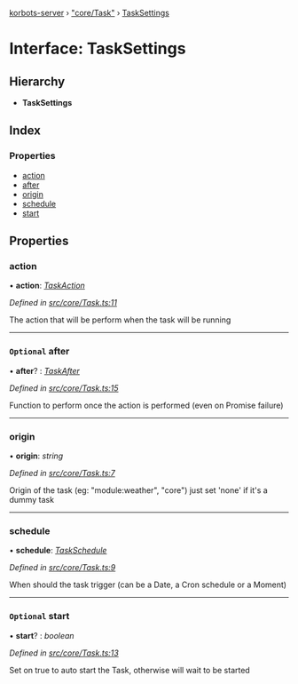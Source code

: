 [korbots-server](../README.md) › ["core/Task"](../modules/_core_task_.md) › [TaskSettings](_core_task_.tasksettings.md)

# Interface: TaskSettings

## Hierarchy

* **TaskSettings**

## Index

### Properties

* [action](_core_task_.tasksettings.md#action)
* [after](_core_task_.tasksettings.md#optional-after)
* [origin](_core_task_.tasksettings.md#origin)
* [schedule](_core_task_.tasksettings.md#schedule)
* [start](_core_task_.tasksettings.md#optional-start)

## Properties

###  action

• **action**: *[TaskAction](../modules/_core_task_.md#taskaction)*

*Defined in [src/core/Task.ts:11](https://github.com/Xisabla/Korbots/blob/815b9f1/server/src/core/Task.ts#L11)*

The action that will be perform when the task will be running

___

### `Optional` after

• **after**? : *[TaskAfter](../modules/_core_task_.md#taskafter)*

*Defined in [src/core/Task.ts:15](https://github.com/Xisabla/Korbots/blob/815b9f1/server/src/core/Task.ts#L15)*

Function to perform once the action is performed (even on Promise failure)

___

###  origin

• **origin**: *string*

*Defined in [src/core/Task.ts:7](https://github.com/Xisabla/Korbots/blob/815b9f1/server/src/core/Task.ts#L7)*

Origin of the task (eg: "module:weather", "core") just set 'none' if it's a dummy task

___

###  schedule

• **schedule**: *[TaskSchedule](../modules/_core_task_.md#taskschedule)*

*Defined in [src/core/Task.ts:9](https://github.com/Xisabla/Korbots/blob/815b9f1/server/src/core/Task.ts#L9)*

When should the task trigger (can be a Date, a Cron schedule or a Moment)

___

### `Optional` start

• **start**? : *boolean*

*Defined in [src/core/Task.ts:13](https://github.com/Xisabla/Korbots/blob/815b9f1/server/src/core/Task.ts#L13)*

Set on true to auto start the Task, otherwise will wait to be started
